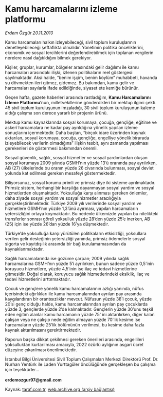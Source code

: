 # Kamu harcamalarını izleme platformu 

*Erdem Özgür 20.11.2010*

<div class="yazi"><p>Kamu harcamaları halkın izleyebileceği, sivil toplum kuruluşlarının denetleyebileceği şeffaflıkta olmalıdır. Yönetimin politika önceliklerini, ekonomik ve sosyal tercihlerini değerlendirebilmek için toplanan vergilerin nerelere nasıl dağıtıldığını bilmek gerekiyor. </p>
<p>Kişiler, gruplar, kurumlar, bölgeler arasındaki gelir dağılımı ile kamu harcamaları arasındaki ilişki, izlenen politikaların reel göstergesi sayılmaktadır. Aksi halde, “benim işçim, benim köylüm” muhabbeti, havanda su dövmekten ileri gitmez, gidemez. Bu bakımdan, kamu gelir ve harcamaları sayılarla ifade edildiğinde, siyaset ete kemiğe bürünür.</p>
<p>Geçen hafta, gazete haberleri arasında rastladığım, <b>Kamu Harcamalarını İzleme Platformu</b>’nun, milletvekillerine gönderdikleri bir mektup ilgimi çekti. 45 sivil toplum kuruluşunun imzaladığı, 30 sivil toplum kuruluşunun kaleme aldığı çalışma son derece yararlı bir projenin ürünü. </p>
<p>Mektup kamu kaynaklarında sosyal korumaya, çocuğa, gençliğe, eğitime ve askerî harcamalara ne kadar pay ayrıldığına yönelik yapılan izleme sonuçlarını içermektedir. Daha baştan, “birçok idare üzerinden kaynak aktarılan, sosyal korumaya, çocuğa, gençliğe, engelliye yönelik birarada izleyebilecek verilerin olmadığına” ilişkin tesbit, aynı zamanda yapılması gerekenleri de göstermesi bakımından önemli.</p>
<p>Sosyal güvenlik, sağlık, sosyal hizmetler ve sosyal yardımlardan oluşan sosyal korumaya 2009 yılında GSMH’nın yüzde 13’ü oranında pay ayrılırken, AB (27) ülkelerinde bu oranın yüzde 26 civarında bulunması, sosyal devlet yolunda kat edilmesi gereken mesafeyi göstermektedir.</p>
<p>Biliyorsunuz, sosyal korumu primli ve primsiz diye iki sisteme ayrılmaktadır. Primsiz sistem, herhangi bir karşılığa dayanmayan sosyal yardım ve sosyal hizmetlerden oluşmaktadır. Yoksulluğa karşı alınması gereken önlemler, daha ziyade sosyal yardım ve sosyal hizmetler aracılığıyla gerçekleştirilmektedir. Türkiye 2009 yılı verilerinde sosyal yardım ve hizmetlere GSMH’nın yüzde 1,3’ünü ayırması, yapılan harcamaların yetersizliğini ortaya koymaktadır. Bu nedenle ülkemizde yapılan bu nitelikteki transferler sonrası göreli yoksulluk yüzde 28’den yüzde 25’e inerken, AB (25) için ise yüzde 26’dan yüzde 16’ya düşmektedir. </p>
<p>Türkiye’de yoksulluğa karşı yürütülen politikaların etkisizliği, yoksullara verilen gelir desteğinin yetersizliği yanında, primsiz ödemelerle sosyal sigorta ve kayıtdışılık arasında bir bağ kurulamamasından da kaynaklanmaktadır. </p>
<p>Sağlık harcamalarında ise gözüme çarpan; 2009 yılında sağlık harcamalarına GSMH’nın yüzde 5’i ayrılırken, bunun sadece yüzde 0,5’inin koruyucu hizmetlere, yüzde 4,5’inin ise ilaç ve tedavi hizmetlerine gitmesidir. Doğal olarak, koruyucu sağlık hizmetlerindeki eksiklik, ilaç ve tedavi hizmetlerini arttırmaktadır.</p>
<p>Çocuk ve gençlere yönelik kamu harcamalarının azlığı yanında, nüfus içerisindeki ağırlıkları ile kamu harcamalarından ayrılan pay arasında kaygılandıran bir orantısızlıklar mevcut. Nüfusun yüzde 38’i çocuk, yüzde 20’si genç olduğu halde, kamu harcamalarından ayrılan pay çocuklarda yüzde 3, gençlerde yüzde 2’de kalmaktadır. Gençlerin yüzde 30’unu teşkil eden eğitim alanlar kamu harcamanın yüzde 75’ ini aktarılırken, diğer kalan çalışan veya ne çalışıp nede eğitim almayan yüzde 70’lik kesime ise harcamaların yüzde 25’lik bölümünün verilmesi, bu kesime daha fazla kaynak aktarılmasını gerektirmektedir. </p>
<p>Raporun başka dikkat çekilmesi gereken önerileri arasında, engellileri yoksulluktan kurtarılması amacıyla, 2022 özürlü aylığının asgari ücret düzeyine çıkarılması önerilmektedir.</p>
<p>İstanbul Bilgi Üniversitesi Sivil Toplum Çalışmaları Merkezi Direktörü Prof. Dr. Nurhan Yentürk ile Laden Yurttagüler öncülüğünde gerçekleşen bu çalışma için teşekkürler...<br/><br/><b>erdemozgur97@gmail.com</b></p></div>

Kaynak: [taraf.com.tr](http://www.taraf.com.tr:80/erdem-ozgur/makale-kamu-harcamalarini-izleme-platformu.htm), [web.archive.org (arşiv bağlantısı)](http://web.archive.org/web/20101122130513/http://www.taraf.com.tr:80/erdem-ozgur/makale-kamu-harcamalarini-izleme-platformu.htm)
